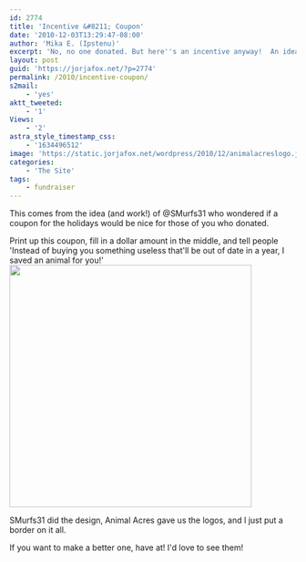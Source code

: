 ```yaml
---
id: 2774
title: 'Incentive &#8211; Coupon'
date: '2010-12-03T13:29:47-08:00'
author: 'Mika E. (Ipstenu)'
excerpt: 'No, no one donated. But here''s an incentive anyway!  An idea for how to share your animal love with others!'
layout: post
guid: 'https://jorjafox.net/?p=2774'
permalink: /2010/incentive-coupon/
s2mail:
    - 'yes'
aktt_tweeted:
    - '1'
Views:
    - '2'
astra_style_timestamp_css:
    - '1634496512'
image: 'https://static.jorjafox.net/wordpress/2010/12/animalacreslogo.jpg'
categories:
    - 'The Site'
tags:
    - fundraiser
---
```


This comes from the idea (and work!) of @SMurfs31 who wondered if a coupon for the holidays would be nice for those of you who donated.

Print up this coupon, fill in a dollar amount in the middle, and tell people 'Instead of buying you something useless that'll be out of date in a year, I saved an animal for you!'
<img src="//static.jorjafox.net/wordpress/2010/12/animalacrescoupon.png" alt="" title="animalacrescoupon" width="425" height="425" class="aligncenter size-full wp-image-2776" />

SMurfs31 did the design, Animal Acres gave us the logos, and I just put a border on it all.

If you want to make a better one, have at! I'd love to see them!